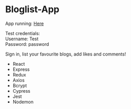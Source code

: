 # Bloglist-App

App running: [Here](https://blogit.fly.dev//)

Test credentials: <br>
Username: Test <br>
Password: password <br>

Sign in, list your favourite blogs, add likes and comments!

- React
- Express
- Redux
- Axios
- Bcrypt
- Cypress
- Jest
- Nodemon
